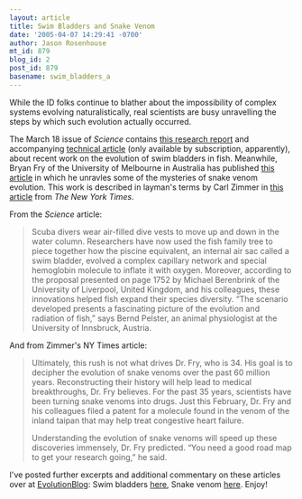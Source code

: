 ```yaml
---
layout: article
title: Swim Bladders and Snake Venom
date: '2005-04-07 14:29:41 -0700'
author: Jason Rosenhouse
mt_id: 879
blog_id: 2
post_id: 879
basename: swim_bladders_a
---
```

<p>While the ID folks continue to blather about the impossibility of complex systems evolving naturalistically, real scientists are busy unravelling the steps by which such evolution actually occurred.</p>

<p>The March 18 issue of <i>Science</i> contains <a href=http://www.sciencemag.org/cgi/content/full/307/5716/1705a>this research report</a> and accompanying <A href=http://www.sciencemag.org/cgi/content/full/307/5716/1752>technical article</a> (only available by subscription, apparently), about recent work on the evolution of swim bladders in fish.  Meanwhile, Bryan Fry of the University of Melbourne in Australia has published <a href=http://www.genome.org/cgi/content/full/15/3/403>this article</a> in which he unravles some of the mysteries of snake venom evolution.  This work is described in layman's terms by Carl Zimmer in <a href=http://www.nytimes.com/2005/04/05/science/05veno.html?pagewanted=1>this article</a> from <i>The New York Times</i>.</p>

<!--more-->

<p>From the <i>Science</i> article:

<blockquote>
Scuba divers wear air-filled dive vests to move up and down in the water column. Researchers have now used the fish family tree to piece together how the piscine equivalent, an internal air sac called a swim bladder, evolved a complex capillary network and special hemoglobin molecule to inflate it with oxygen. Moreover, according to the proposal presented on page 1752 by Michael Berenbrink of the University of Liverpool, United Kingdom, and his colleagues, these innovations helped fish expand their species diversity. &ldquo;The scenario developed presents a fascinating picture of the evolution and radiation of fish,&rdquo; says Bernd Pelster, an animal physiologist at the University of Innsbruck, Austria.
</blockquote>
</p>

<p>And from Zimmer's NY Times article:

<blockquote>
<p>Ultimately, this rush is not what drives Dr. Fry, who is 34. His goal is to decipher the evolution of snake venoms over the past 60 million years. Reconstructing their history will help lead to medical breakthroughs, Dr. Fry believes. For the past 35 years, scientists have been turning snake venoms into drugs. Just this February, Dr. Fry and his colleagues filed a patent for a molecule found in the venom of the inland taipan that may help treat congestive heart failure. </p>

<p>Understanding the evolution of snake venoms will speed up these discoveries immensely, Dr. Fry predicted. &ldquo;You need a good road map to get your research going,&rdquo; he said.</p>
</blockquote>
</p>

<p>I've posted further excerpts and additional commentary on these articles over at <a href=http://evolutionblog.blogspot.com>EvolutionBlog</a>:  Swim bladders <a href=http://evolutionblog.blogspot.com/2005/04/evolution-of-swim-bladders.html>here</a>, Snake venom <a href=http://evolutionblog.blogspot.com/2005/04/evolution-of-snake-venom.html>here</a>.  Enjoy! </p>

